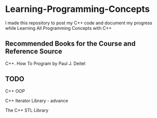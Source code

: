 # Learning-Programming-Concepts
I made this repository to post my C++ code  and document my progress while  Learning  All  Programming  Concepts with C++


## Recommended Books for the  Course and Reference Source

C++. How To Program  by Paul J. Deitel 


## TODO 

C++ OOP

C++ Iterator Library - advance


The C++ STL Library
